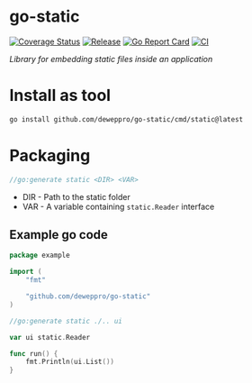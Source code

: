 # go-static

[![Coverage Status](https://coveralls.io/repos/github/deweppro/go-static/badge.svg?branch=master)](https://coveralls.io/github/deweppro/go-static?branch=master)
[![Release](https://img.shields.io/github/release/deweppro/go-static.svg?style=flat-square)](https://github.com/deweppro/go-static/releases/latest)
[![Go Report Card](https://goreportcard.com/badge/github.com/deweppro/go-static)](https://goreportcard.com/report/github.com/deweppro/go-static)
[![CI](https://github.com/deweppro/go-static/actions/workflows/ci.yml/badge.svg)](https://github.com/deweppro/go-static/actions/workflows/ci.yml)

_Library for embedding static files inside an application_

# Install as tool

```bash
go install github.com/deweppro/go-static/cmd/static@latest
```

# Packaging

```go
//go:generate static <DIR> <VAR>
```

* DIR - Path to the static folder
* VAR - A variable containing `static.Reader` interface

## Example go code

```go
package example

import (
	"fmt"

	"github.com/deweppro/go-static"
)

//go:generate static ./.. ui

var ui static.Reader

func run() {
	fmt.Println(ui.List())
}
```
